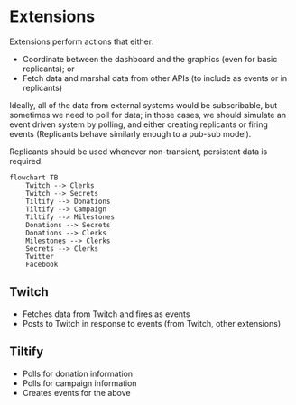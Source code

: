 # Extensions

Extensions perform actions that either:

- Coordinate between the dashboard and the graphics (even for basic replicants); or
- Fetch data and marshal data from other APIs (to include as events or in replicants)

Ideally, all of the data from external systems would be subscribable, but sometimes we need to poll for data; in those cases, we should simulate an event driven system by polling, and either creating replicants or firing events (Replicants behave similarly enough to a pub-sub model).

Replicants should be used whenever non-transient, persistent data is required.

<!-- TODO: Actually draw out what you want to track -->

```mermaid
flowchart TB
    Twitch --> Clerks
    Twitch --> Secrets
    Tiltify --> Donations
    Tiltify --> Campaign
    Tiltify --> Milestones
    Donations --> Secrets
    Donations --> Clerks
    Milestones --> Clerks
    Secrets --> Clerks
    Twitter
    Facebook
```

## Twitch

- Fetches data from Twitch and fires as events
- Posts to Twitch in response to events (from Twitch, other extensions)

## Tiltify

- Polls for donation information
- Polls for campaign information
- Creates events for the above
